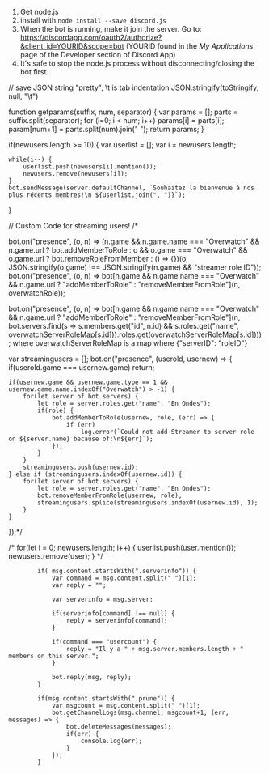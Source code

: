 1. Get node.js
2. install with `node install --save discord.js`
3. When the bot is running, make it join the server. Go to: 
	https://discordapp.com/oauth2/authorize?&client_id=YOURID&scope=bot  (YOURID found in the *My Applications* page of the Developer section of Discord App)
4. It's safe to stop the node.js process without disconnecting/closing the bot first. 


// save JSON string "pretty", \t is tab indentation
JSON.stringify(toStringify, null, "\t")




function getparams(suffix, num, separator) { 
	var params = [];
	parts = suffix.split(separator);
	for (i=0; i < num; i++) params[i] = parts[i];
	param[num+1] = parts.split(num).join(" ");
	return params;
}


if(newusers.length >= 10) {
    var userlist = [];
    var i = newusers.length;

    while(i--) {
        userlist.push(newusers[i].mention());
        newusers.remove(newusers[i]);
    }
    bot.sendMessage(server.defaultChannel, `Souhaitez la bienvenue à nos plus récents membres!\n ${userlist.join(", ")}`);
}




// Custom Code for streaming users! 
/*

bot.on("presence", (o, n) => (n.game && n.game.name === "Overwatch" && n.game.url ? bot.addMemberToRole : o && o.game === "Overwatch" && o.game.url ? bot.removeRoleFromMember : () => {})(o, JSON.stringify(o.game) !== JSON.stringify(n.game) && "streamer role ID"));
bot.on("presence", (o, n) => bot[n.game && n.game.name === "Overwatch" && n.game.url ? "addMemberToRole" : "removeMemberFromRole"](n, overwatchRole));


bot.on("presence", (o, n) => bot[n.game && n.game.name === "Overwatch" && n.game.url ? "addMemberToRole" : "removeMemberFromRole"](n, bot.servers.find(s => s.members.get("id", n.id) && s.roles.get("name", overwatchServerRoleMap[s.id])).roles.get(overwatchServerRoleMap[s.id])));
where overwatchServerRoleMap is a map where {"serverID": "roleID"}

var streamingusers = [];
bot.on("presence", (userold, usernew) => {
	if(userold.game === usernew.game) return;

	if(usernew.game && usernew.game.type == 1 && usernew.game.name.indexOf("Overwatch") > -1) {
		for(let server of bot.servers) {
			let role = server.roles.get("name", "En Ondes");
			if(role) {
				bot.addMemberToRole(usernew, role, (err) => {
					if (err)
						log.error(`Could not add Streamer to server role on ${server.name} because of:\n${err}`);
				});
			}
		}
		streamingusers.push(usernew.id);
	} else if (streamingusers.indexOf(usernew.id)) {
		for(let server of bot.servers) {
			let role = server.roles.get("name", "En Ondes");
			bot.removeMemberFromRole(usernew, role);
			streamingusers.splice(streamingusers.indexOf(usernew.id), 1);
		}
	}
});*/



/*
		for(let i = 0; newusers.length; i++) {
			userlist.push(user.mention());
			newusers.remove(user);
		}
*/



			if( msg.content.startsWith(".serverinfo")) {
				var command = msg.content.split(" ")[1];
				var reply = "";

				var serverinfo = msg.server;

				if(serverinfo[command] !== null) {
					reply = serverinfo[command];
				}

				if(command === "usercount") {
					reply = "Il y a " + msg.server.members.length + " members on this server.";
				}

				bot.reply(msg, reply);
			}

			if(msg.content.startsWith(".prune")) {
				var msgcount = msg.content.split(" ")[1];
                bot.getChannelLogs(msg.channel, msgcount+1, (err, messages) => {
                    bot.deleteMessages(messages);
                    if(err) {
                    	console.log(err);
                    }
                });
			}
